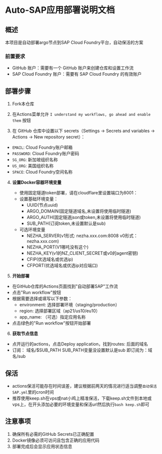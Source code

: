 # Auto-SAP应用部署说明文档

## 概述

本项目是自动部署argo节点到SAP Cloud Foundry平台，自动保活的方案

### 前置要求
* GitHub 账户：需要有一个 GitHub 账户来创建仓库和设置工作流
* SAP Cloud Foundry 账户：需要有 SAP Cloud Foundry 的有效账户

## 部署步骤

1. Fork本仓库

2. 在Actions菜单允许 `I understand my workflows, go ahead and enable them` 按钮

3. 在 GitHub 仓库中设置以下 secrets（Settings → Secrets and variables → Actions → New repository secret）：
- `EMAIL`: Cloud Foundry账户邮箱
- `PASSWORD`: Cloud Foundry账户密码
- `SG_ORG`: 新加坡组织名称
- `US_ORG`: 美国组织名称
- `SPACE`: Cloud Foundry空间名称

4. **设置Docker容器环境变量**
   - 使用固定隧道token部署，请在cloudflare里设置端口为8001：
   - 设置基础环境变量：
     - UUID(节点uuid)
     - ARGO_DOMAIN(固定隧道域名,未设置将使用临时隧道)
     - ARGO_AUTH(固定隧道json或token,未设置将使用临时隧道)
     - SUB_PATH(订阅token,未设置默认是sub)
   - 可选环境变量
     - NEZHA_SERVER(v1形式: nezha.xxx.com:8008  v0形式：nezha.xxx.com)
     - NEZHA_PORT(V1哪吒没有这个)
     - NEZHA_KEY(v1的NZ_CLIENT_SECRET或v0的agent密钥)
     - CFIP(优选域名或优选ip)
     - CFPORT(优选域名或优选ip对应端口)

5. **开始部署**
* 在GitHub仓库的Actions页面找到"自动部署SAP"工作流
* 点击"Run workflow"按钮
* 根据需要选择或填写以下参数：
   - environment: 选择部署环境（staging/production）
   - region: 选择部署区域（ap21/us10/eu10）
   - app_name: （可选）指定应用名称
* 点击绿色的"Run workflow"按钮开始部署

6. **获取节点信息**
* 点开运行的actions，点击Deploy application，找到routes: 后面的域名
* 订阅： 域名/$SUB_PATH    SUB_PATH变量没设置默认是sub  即订阅为：域名/sub


## 保活 
* actions保活可能存在时间误差，建议根据前两天的情况进行适当调整`自动保活SAP.yml`里的cron时间
* 推荐使用keep.sh在vps或nat小鸡上精准保活，下载keep.sh文件到本地或vps上，在开头添加必要的环境变量和保活url然后执行`bash keep.sh`即可

## 注意事项

1. 确保所有必需的GitHub Secrets已正确配置
2. Docker镜像必须可访问且包含正确的应用代码
4. 部署完成后会显示应用状态信息
